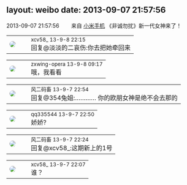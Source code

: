 layout: weibo
date: 2013-09-07 21:57:56
---
<meta name="referrer" content="no-referrer" />

2013-09-07 21:57:56  &nbsp;&nbsp;&nbsp;&nbsp;&nbsp;&nbsp; 来自 <a href="http://app.weibo.com/t/feed/22zMnn" rel="nofollow">小米手机</a>
《非诚勿扰》新一代女神来了！ ​​​

<table style="width: 100%;">
  <tr>
    <td style="width: 40px;"><img style="border-radius:50%" src="https://tva3.sinaimg.cn/crop.0.0.1242.1242.50/801f7e9ajw8f3peekcgoqj20yi0yidg9.jpg?KID=imgbed,tva&Expires=1624465736&ssig=oJvDKrlx%2Fh"></td>
    <td colspan="2"><small>xcv58_ 13-9-8 22:15</small><br/>回复@淡淡的二哀伤:你去把她牵回来</td>
  </tr>
</table>

<table style="width: 100%;">
  <tr>
    <td style="width: 40px;"><img style="border-radius:50%" src="https://tva4.sinaimg.cn/crop.0.0.180.180.50/735b8c72jw1e8qgp5bmzyj2050050aa8.jpg?KID=imgbed,tva&Expires=1624465736&ssig=MfRXFiqLYn"></td>
    <td colspan="2"><small>zxwing-opera 13-9-8 09:17</small><br/>哦，我看看</td>
  </tr>
</table>

<table style="width: 100%;">
  <tr>
    <td style="width: 40px;"><img style="border-radius:50%" src="https://tva3.sinaimg.cn/crop.0.0.639.639.50/6d2a6003jw8f3idy69w2gj20hs0hrt9g.jpg?KID=imgbed,tva&Expires=1624465736&ssig=bOn6d%2BtFiO"></td>
    <td colspan="2"><small>风二码畜 13-9-7 22:54</small><br/>回复@354兔姐:………… 你的欧朋女神是绝不会去那的</td>
  </tr>
</table>

<table style="width: 100%;">
  <tr>
    <td style="width: 40px;"><img style="border-radius:50%" src="https://tva4.sinaimg.cn/crop.0.0.180.180.50/7d25944djw1e8qgp5bmzyj2050050aa8.jpg?KID=imgbed,tva&Expires=1624465736&ssig=Jp1Mc%2B0HET"></td>
    <td colspan="2"><small>qq335544 13-9-7 22:50</small><br/>娇娇?</td>
  </tr>
</table>

<table style="width: 100%;">
  <tr>
    <td style="width: 40px;"><img style="border-radius:50%" src="https://tva3.sinaimg.cn/crop.0.0.639.639.50/6d2a6003jw8f3idy69w2gj20hs0hrt9g.jpg?KID=imgbed,tva&Expires=1624465736&ssig=bOn6d%2BtFiO"></td>
    <td colspan="2"><small>风二码畜 13-9-7 22:24</small><br/>回复@xcv58_:这期新上的1号</td>
  </tr>
</table>

<table style="width: 100%;">
  <tr>
    <td style="width: 40px;"><img style="border-radius:50%" src="https://tva3.sinaimg.cn/crop.0.0.1242.1242.50/801f7e9ajw8f3peekcgoqj20yi0yidg9.jpg?KID=imgbed,tva&Expires=1624465736&ssig=oJvDKrlx%2Fh"></td>
    <td colspan="2"><small>xcv58_ 13-9-7 22:07</small><br/>谁？</td>
  </tr>
</table>
